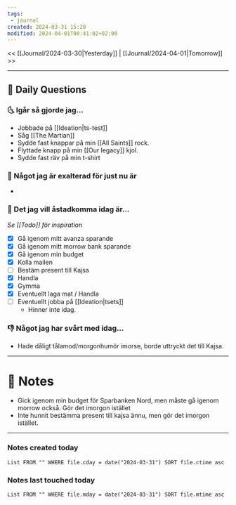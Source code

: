 ```yaml
---
tags:
 - journal
created: 2024-03-31 15:28
modified: 2024-04-01T00:41:02+02:00
---
```


<< [[Journal/2024-03-30|Yesterday]] | [[Journal/2024-04-01|Tomorrow]] >>

---
## 📅 Daily Questions
### 🌜 Igår så gjorde jag...
- Jobbade på [[Ideation|ts-test]]
- Såg [[The Martian]]
- Sydde fast knappar på min [[All Saints]] rock.
- Flyttade knapp på min [[Our legacy]] kjol.
- Sydde fast räv på min t-shirt

### 🙌 Något jag är exalterad för just nu är
- 

### 🚀 Det jag vill åstadkomma idag är...
_Se [[Todo]] för inspiration_
- [x] Gå igenom mitt avanza sparande
- [x] Gå igenom mitt morrow bank sparande
- [x] Gå igenom min budget
- [x] Kolla mailen
- [ ] Bestäm present till Kajsa
- [x] Handla
- [x] Gymma
- [x] Eventuellt laga mat / Handla
- [ ] Eventuellt jobba på [[Ideation|tsets]]
	- Hinner inte idag.

### 👎 Något jag har svårt med idag...
- Hade dåligt tålamod/morgonhumör imorse, borde uttryckt det till Kajsa.

---
# 📝 Notes
- Gick igenom min budget för Sparbanken Nord, men måste gå igenom morrow också. Gör det imorgon istället
- Inte hunnit bestämma present till kajsa ännu, men gör det imorgon istället.
---
### Notes created today
```dataview
List FROM "" WHERE file.cday = date("2024-03-31") SORT file.ctime asc
```
### Notes last touched today
```dataview
List FROM "" WHERE file.mday = date("2024-03-31") SORT file.mtime asc
```